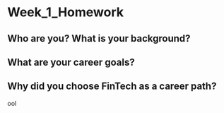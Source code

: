 # Week_1_Homework
## Who are you? What is your background?

## What are your career goals?

## Why did you choose FinTech as a career path?
ool
